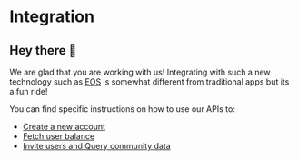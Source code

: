 # Integration

## Hey there :wave:

We are glad that you are working with us! Integrating with such a new technology such as [EOS](eos.md) is somewhat different from traditional apps but its a fun ride!

You can find specific instructions on how to use our APIs to:

- [Create a new account](integration/accounts.md)
- [Fetch user balance](integration/balances.md)
- [Invite users and Query community data](integration/community.md)
